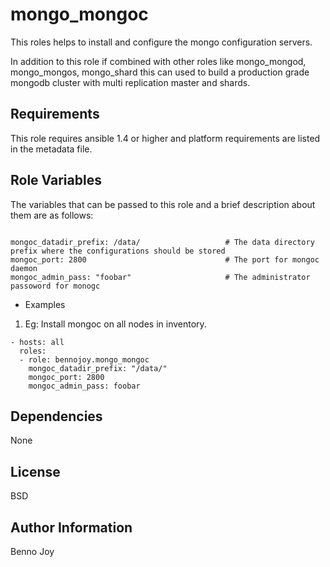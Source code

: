 mongo_mongoc
========

This roles helps to install and configure the mongo configuration servers. 

In addition to this role if combined with other roles like mongo_mongod, mongo_mongos, mongo_shard this can used to 
build a production grade mongodb cluster with multi replication master and shards.
  

Requirements
------------

This role requires ansible 1.4 or higher and platform requirements are listed in the metadata file.

Role Variables
--------------

The variables that can be passed to this role and a brief description about them are as follows:

```

mongoc_datadir_prefix: /data/                   # The data directory prefix where the configurations should be stored
mongoc_port: 2800                               # The port for mongoc daemon
mongoc_admin_pass: "foobar"                     # The administrator passoword for monogc

```

- Examples

1) Eg: Install mongoc on all nodes in inventory.

```
- hosts: all
  roles:
  - role: bennojoy.mongo_mongoc
    mongoc_datadir_prefix: "/data/"
    mongoc_port: 2800
    mongoc_admin_pass: foobar

```

Dependencies
------------

None

License
-------

BSD

Author Information
------------------

Benno Joy
 

